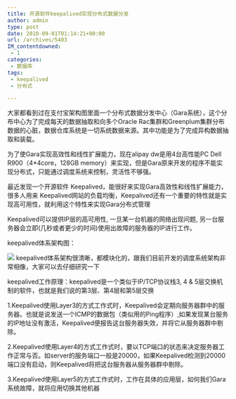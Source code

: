 ```yaml
---
title: 开源软件keepalived实现分布式数据分发
author: admin
type: post
date: 2010-09-01T01:14:21+00:00
url: /archives/5403
IM_contentdowned:
 - 1
categories:
 - 数据库
tags:
 - keepalived
 - 分布式

---
```

大家都看到过在支付宝架构图里面一个分布式数据分发中心（Gara系统），这个分布中心为了完成每天的数据抽取和向多个Oracle Rac集群和Greenplum集群分布数据的心脏，数据仓库系统是一切系统数据来源。其中功能是为了完成异构数据抽取和装载。

为了使Gara实现高效性和线性扩展能力，现在alipay dw是用4台高性能PC Dell R900（4*4core，128GB memory）来实现，但是Gara原来开发的程序不能实现分布式，只能通过调度系统来控制，灵活性不够强。

最近发现一个开源软件 Keepalived，能很好来实现Gara高效性和线性扩展能力，很多人用来 Keepalived网站的负载均衡，Keepalived还有一个重要的特性就是实现高可用性，就利用这个特性来实现Gara分布式管理

Keepalived可以提供IP层的高可用性, 一旦某一台机器的网络出现问题, 另一台服务器会立即(几秒或者更少的时间)使用出故障的服务器的IP进行工作。

keepalived体系架构图：

[![](https://blogstatic.haohtml.com//uploads/2023/09/1252109344_11666ae6.jpg)][1]
keepalived体系架构很清晰，都模块化的，跟我们目前开发的调度系统架构非常相像，大家可以去仔细研究一下

keepalived工作原理：keepalived是一个类似于IP/TCP协议栈3, 4 & 5层交换机制的软件，也就是我们说的第3层、第4层和第5层交换

1.Keepalived使用Layer3的方式工作式时，Keepalived会定期向服务器群中的服务器。也就是说发送一个ICMP的数据包（类似用的Ping程序）,如果发现某台服务的IP地址没有激活，Keepalived便报告这台服务器失效，并将它从服务器群中剔除。

2.Keepalived使用Layer4的方式工作式时，要以TCP端口的状态来决定服务器工作正常与否。如server的服务端口一般是20000，如果Keepalived检测到20000端口没有启动，则Keepalived将把这台服务器从服务器群中剔除。

3.Keepalived使用Layer5的方式工作式时，工作在具体的应用层，如何我们Gara系统故障，就将应用切换其他机器

[1]: http://blog.haohtml.com/wp-content/uploads/2010/09/1252109344_11666ae6.jpg